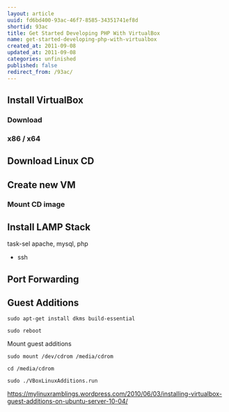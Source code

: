 ```yaml
---
layout: article
uuid: fd6bd400-93ac-46f7-8585-34351741ef8d
shortid: 93ac
title: Get Started Developing PHP With VirtualBox
name: get-started-developing-php-with-virtualbox
created_at: 2011-09-08
updated_at: 2011-09-08
categories: unfinished
published: false
redirect_from: /93ac/
---
```





## Install VirtualBox

### Download

### x86 / x64



## Download Linux CD



## Create new VM

### Mount CD image

### 


## Install LAMP Stack

task-sel
apache, mysql, php
+ ssh

## Port Forwarding

## Guest Additions

    sudo apt-get install dkms build-essential

    sudo reboot
    
Mount guest additions

    sudo mount /dev/cdrom /media/cdrom

    cd /media/cdrom
    
    sudo ./VBoxLinuxAdditions.run 

https://mylinuxramblings.wordpress.com/2010/06/03/installing-virtualbox-guest-additions-on-ubuntu-server-10-04/

